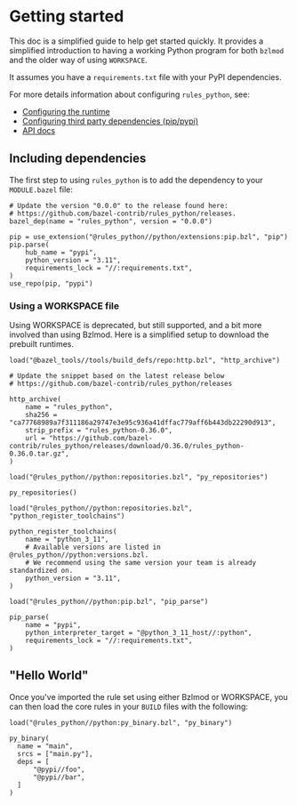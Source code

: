 # Getting started

This doc is a simplified guide to help get started quickly. It provides
a simplified introduction to having a working Python program for both `bzlmod`
and the older way of using `WORKSPACE`.

It assumes you have a `requirements.txt` file with your PyPI dependencies.

For more details information about configuring `rules_python`, see:
* [Configuring the runtime](configuring-toolchains)
* [Configuring third party dependencies (pip/pypi)](./pypi/index)
* [API docs](api/index)

## Including dependencies

The first step to using `rules_python` is to add the dependency to
your `MODULE.bazel` file:

```starlark
# Update the version "0.0.0" to the release found here:
# https://github.com/bazel-contrib/rules_python/releases.
bazel_dep(name = "rules_python", version = "0.0.0")

pip = use_extension("@rules_python//python/extensions:pip.bzl", "pip")
pip.parse(
    hub_name = "pypi",
    python_version = "3.11",
    requirements_lock = "//:requirements.txt",
)
use_repo(pip, "pypi")
```

### Using a WORKSPACE file

Using WORKSPACE is deprecated, but still supported, and a bit more involved than
using Bzlmod. Here is a simplified setup to download the prebuilt runtimes.

```starlark
load("@bazel_tools//tools/build_defs/repo:http.bzl", "http_archive")

# Update the snippet based on the latest release below
# https://github.com/bazel-contrib/rules_python/releases

http_archive(
    name = "rules_python",
    sha256 = "ca77768989a7f311186a29747e3e95c936a41dffac779aff6b443db22290d913",
    strip_prefix = "rules_python-0.36.0",
    url = "https://github.com/bazel-contrib/rules_python/releases/download/0.36.0/rules_python-0.36.0.tar.gz",
)

load("@rules_python//python:repositories.bzl", "py_repositories")

py_repositories()

load("@rules_python//python:repositories.bzl", "python_register_toolchains")

python_register_toolchains(
    name = "python_3_11",
    # Available versions are listed in @rules_python//python:versions.bzl.
    # We recommend using the same version your team is already standardized on.
    python_version = "3.11",
)

load("@rules_python//python:pip.bzl", "pip_parse")

pip_parse(
    name = "pypi",
    python_interpreter_target = "@python_3_11_host//:python",
    requirements_lock = "//:requirements.txt",
)
```

## "Hello World"

Once you've imported the rule set using either Bzlmod or WORKSPACE, you can then
load the core rules in your `BUILD` files with the following:

```starlark
load("@rules_python//python:py_binary.bzl", "py_binary")

py_binary(
  name = "main",
  srcs = ["main.py"],
  deps = [
      "@pypi//foo",
      "@pypi//bar",
  ]
)
```

